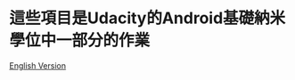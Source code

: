 這些項目是Udacity的Android基礎納米學位中一部分的作業
===============================

[English Version](https://github.com/henry32144/Udacity-Android-Basic-Project/blob/master/README(EN).md)
